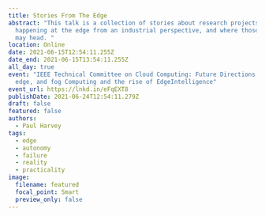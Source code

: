 ```yaml
---
title: Stories From The Edge
abstract: "This talk is a collection of stories about research projects
  happening at the edge from an industrial perspective, and where those projects
  may head. "
location: Online
date: 2021-06-15T12:54:11.255Z
date_end: 2021-06-15T13:54:11.255Z
all_day: true
event: "IEEE Technical Committee on Cloud Computing: Future Directions in cloud,
  edge, and fog Computing and the rise of EdgeIntelligence"
event_url: https://lnkd.in/eFqEXT8
publishDate: 2021-06-24T12:54:11.279Z
draft: false
featured: false
authors:
  - Paul Harvey
tags:
  - edge
  - autonomy
  - failure
  - reality
  - practicality
image:
  filename: featured
  focal_point: Smart
  preview_only: false
---
```


